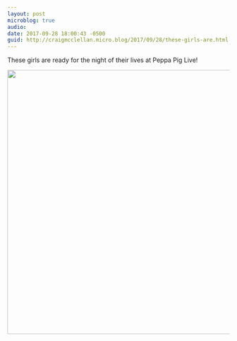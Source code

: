 ```yaml
---
layout: post
microblog: true
audio: 
date: 2017-09-28 18:00:43 -0500
guid: http://craigmcclellan.micro.blog/2017/09/28/these-girls-are.html
---
```

These girls are ready for the night of their lives at Peppa Pig Live!

<img src="http://craigmcclellan.com/uploads/2017/b028927732.jpg" width="599" height="600" />
